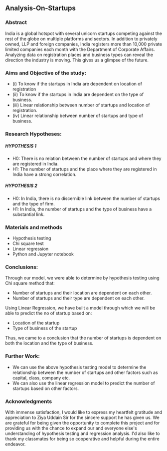<h2>Analysis-On-Startups</h2> 

<h3>Abstract </h3>
<p>India is a global hotspot with several unicorn startups competing against the rest of the globe on multiple platforms and sectors. In addition to privately owned, LLP and foreign companies, India registers more than 10,000 private limited companies each month with the Department of Corporate Affairs. Analyzing data on registration places and business types can reveal the direction the industry is moving. This gives us a glimpse of the future.</p>

<h3>Aims and Objective of the study:</h3>
<p>
  <ul>
    <li>(i) To know if the startups in India are dependent on location of registration </li>
    <li>(ii) To know if the startups in India are dependent on the type of business.</li>
    <li>(iii) Linear relationship between number of startups and location of registration.</li>
    <li>(iv)  Linear relationship between number of startups and type of business.</li>
  </ul>
</p>

<h3>Research Hypotheses:</h3>
<h5>HYPOTHESIS 1</h5>
<ul>
  <li>H0: There is no relation between the number of startups and where they are registered in India.</li>
  <li>H1: The number of startups and the place where they are registered in India have a strong correlation.</li>
</ul>

<h5>HYPOTHESIS 2</h5>
<ul>
<li>H0: In India, there is no discernible link between the number of startups and the type of firm.</li>
<li>H1: In India, the number of startups and the type of business have a substantial link.</li>
</ul>

<h3>Materials and methods </h3>
<ul>
  <li>Hypothesis testing</li>
  <li>Chi square test</li>
  <li>	Linear regression</li>
  <li>Python and Jupyter notebook</li>
</ul>

<h3>Conclusions:</h3>

<p>Through our model, we were able to determine by hypothesis testing using Chi square method that:</p>
<ul>
  <li>Number of startups and their location are dependent on each other.</li>
  <li>Number of startups and their type are dependent on each other.</li>
</ul>

<p>Using Linear Regression, we have built a model through which we will be able to predict the no of startup based on:</p>
<ul>
  <li>Location of the startup</li>
  <li>Type of business of the startup</li>
</ul>


<p>Thus, we came to a conclusion that the number of startups is dependent on both the location and the type of business.</p>


<h3>Further Work:</h3>
<ul>
  <li>We can use the above hypothesis testing model to determine the relationship between the number of startups and other factors such as capital, class, company etc.</li>
  <li>We can also use the linear regression model to predict the number of startups based on other factors.</li>
</ul>

<h3>Acknowledgments</h3>
<p>
  With immense satisfaction, I would like to express my heartfelt gratitude and appreciation to Ziya Uddain Sir for the sincere support he has given us. We are grateful for being given the opportunity to complete this project and for providing us with the chance to expand our and everyone else's understanding of hypothesis testing and regression analysis.
I'd also like to thank my classmates for being so cooperative and helpful during the entire endeavor.
</p>






